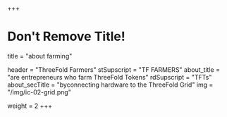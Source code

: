+++
# Don't Remove Title!
title = "about farming"

header = "ThreeFold Farmers"
stSupscript = "TF FARMERS"
about_title = "are entrepreneurs who farm ThreeFold Tokens"
rdSupscript = "TFTs"
about_secTitle = "byconnecting hardware to the ThreeFold Grid"
img = "/img/ic-02-grid.png"

weight = 2
+++